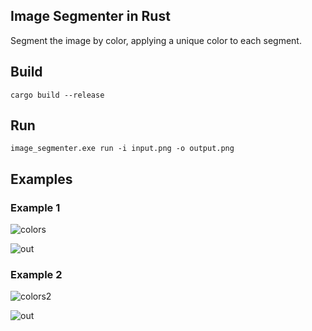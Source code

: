 ## Image Segmenter in Rust

Segment the image by color, applying a unique color to each segment.

## Build

`cargo build --release`

## Run

`image_segmenter.exe run -i input.png -o output.png`

## Examples

### Example 1

![colors](https://user-images.githubusercontent.com/1350889/164956248-60e306d6-bf6b-4eb2-a65a-5239b1923546.png)

![out](https://user-images.githubusercontent.com/1350889/164956263-22fece69-f1c4-4732-a5cd-19a8859ac319.png)

### Example 2

![colors2](https://user-images.githubusercontent.com/1350889/164956251-4319dc75-195d-4c42-a506-bd383257fc44.png)

![out](https://user-images.githubusercontent.com/1350889/164956277-5b49c5ec-c50c-4324-a8e5-85342c65e3a2.png)

